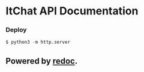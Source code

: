 # ItChat API Documentation


### Deploy
```s
$ python3 -m http.server
```

## Powered by [redoc](https://github.com/Redocly/redoc).